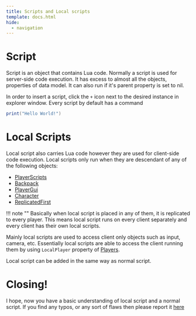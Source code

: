 ```yaml
---
title: Scripts and Local scripts
template: docs.html
hide:
  - navigation
---
```

# Script
Script is an object that contains Lua code.
Normally a script is used for server-side code execution. It has excess to almost all the objects, properties of data model.
It can also run if it's parent property is set to nil.

In order to insert a script, click the `+` icon next to the desired instance in explorer window. Every script by default has a command 
```lua
print("Hello World!")
```
# Local Scripts
Local script also carries Lua code however they are used for client-side code execution. Local scripts only run when they are descendant of any of the following objects:

* [PlayerScripts](https://developer.roblox.com/en-us/api-reference/class/PlayerScripts)
* [Backpack](https://developer.roblox.com/en-us/api-reference/class/Backpack)
* [PlayerGui](https://developer.roblox.com/en-us/api-reference/class/PlayerGui)
* [Character](https://developer.roblox.com/en-us/api-reference/property/Player/Character)
* [ReplicatedFirst](https://developer.roblox.com/en-us/api-reference/class/ReplicatedFirst)

!!! note ""
    Basically when local script is placed in any of them, it is replicated to every player. This means local script runs on every client separately and every client has their own local scripts.

Mainly local scripts are used to access client only objects such as input, camera, etc. Essentially local  scripts are able to access the client running them by using `LocalPlayer` property of [Players](https://developer.roblox.com/en-us/api-reference/class/Players). 

Local script can be added in the same way as normal script.

# Closing!
I hope, now you have a basic understanding of local script and a normal script. If you find any typos, or any sort of flaws then please report it [here](https://rodevs-helpers.github.io/Helpers-Documents/Others/Help_Us%21/)